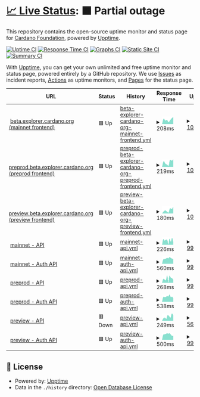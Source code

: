 # [📈 Live Status](https://status.beta.explorer.cardano.org): <!--live status--> **🟧 Partial outage**

This repository contains the open-source uptime monitor and status page for [Cardano Foundation](https://cardanofoundation.org), powered by [Upptime](https://github.com/upptime/upptime).

[![Uptime CI](https://github.com/cardano-foundation/cf-explorer-status/workflows/Uptime%20CI/badge.svg)](https://github.com/cardano-foundation/cf-explorer-status/actions?query=workflow%3A%22Uptime+CI%22)
[![Response Time CI](https://github.com/cardano-foundation/cf-explorer-status/workflows/Response%20Time%20CI/badge.svg)](https://github.com/cardano-foundation/cf-explorer-status/actions?query=workflow%3A%22Response+Time+CI%22)
[![Graphs CI](https://github.com/cardano-foundation/cf-explorer-status/workflows/Graphs%20CI/badge.svg)](https://github.com/cardano-foundation/cf-explorer-status/actions?query=workflow%3A%22Graphs+CI%22)
[![Static Site CI](https://github.com/cardano-foundation/cf-explorer-status/workflows/Static%20Site%20CI/badge.svg)](https://github.com/cardano-foundation/cf-explorer-status/actions?query=workflow%3A%22Static+Site+CI%22)
[![Summary CI](https://github.com/cardano-foundation/cf-explorer-status/workflows/Summary%20CI/badge.svg)](https://github.com/cardano-foundation/cf-explorer-status/actions?query=workflow%3A%22Summary+CI%22)

With [Upptime](https://upptime.js.org), you can get your own unlimited and free uptime monitor and status page, powered entirely by a GitHub repository. We use [Issues](https://github.com/cardano-foundation/cf-explorer-status/issues) as incident reports, [Actions](https://github.com/cardano-foundation/cf-explorer-status/actions) as uptime monitors, and [Pages](https://status.beta.explorer.cardano.org) for the status page.

<!--start: status pages-->
<!-- This summary is generated by Upptime (https://github.com/upptime/upptime) -->
<!-- Do not edit this manually, your changes will be overwritten -->
<!-- prettier-ignore -->
| URL | Status | History | Response Time | Uptime |
| --- | ------ | ------- | ------------- | ------ |
| <img alt="" src="https://icons.duckduckgo.com/ip3/beta.explorer.cardano.org.ico" height="13"> [beta.explorer.cardano.org (mainnet frontend)](https://beta.explorer.cardano.org/) | 🟩 Up | [beta-explorer-cardano-org-mainnet-frontend.yml](https://github.com/cardano-foundation/cf-explorer-status/commits/HEAD/history/beta-explorer-cardano-org-mainnet-frontend.yml) | <details><summary><img alt="Response time graph" src="./graphs/beta-explorer-cardano-org-mainnet-frontend/response-time-week.png" height="20"> 208ms</summary><br><a href="https://status.beta.explorer.cardano.org/history/beta-explorer-cardano-org-mainnet-frontend"><img alt="Response time 281" src="https://img.shields.io/endpoint?url=https%3A%2F%2Fraw.githubusercontent.com%2Fcardano-foundation%2Fcf-explorer-status%2FHEAD%2Fapi%2Fbeta-explorer-cardano-org-mainnet-frontend%2Fresponse-time.json"></a><br><a href="https://status.beta.explorer.cardano.org/history/beta-explorer-cardano-org-mainnet-frontend"><img alt="24-hour response time 328" src="https://img.shields.io/endpoint?url=https%3A%2F%2Fraw.githubusercontent.com%2Fcardano-foundation%2Fcf-explorer-status%2FHEAD%2Fapi%2Fbeta-explorer-cardano-org-mainnet-frontend%2Fresponse-time-day.json"></a><br><a href="https://status.beta.explorer.cardano.org/history/beta-explorer-cardano-org-mainnet-frontend"><img alt="7-day response time 208" src="https://img.shields.io/endpoint?url=https%3A%2F%2Fraw.githubusercontent.com%2Fcardano-foundation%2Fcf-explorer-status%2FHEAD%2Fapi%2Fbeta-explorer-cardano-org-mainnet-frontend%2Fresponse-time-week.json"></a><br><a href="https://status.beta.explorer.cardano.org/history/beta-explorer-cardano-org-mainnet-frontend"><img alt="30-day response time 297" src="https://img.shields.io/endpoint?url=https%3A%2F%2Fraw.githubusercontent.com%2Fcardano-foundation%2Fcf-explorer-status%2FHEAD%2Fapi%2Fbeta-explorer-cardano-org-mainnet-frontend%2Fresponse-time-month.json"></a><br><a href="https://status.beta.explorer.cardano.org/history/beta-explorer-cardano-org-mainnet-frontend"><img alt="1-year response time 281" src="https://img.shields.io/endpoint?url=https%3A%2F%2Fraw.githubusercontent.com%2Fcardano-foundation%2Fcf-explorer-status%2FHEAD%2Fapi%2Fbeta-explorer-cardano-org-mainnet-frontend%2Fresponse-time-year.json"></a></details> | <details><summary><a href="https://status.beta.explorer.cardano.org/history/beta-explorer-cardano-org-mainnet-frontend">100.00%</a></summary><a href="https://status.beta.explorer.cardano.org/history/beta-explorer-cardano-org-mainnet-frontend"><img alt="All-time uptime 100.00%" src="https://img.shields.io/endpoint?url=https%3A%2F%2Fraw.githubusercontent.com%2Fcardano-foundation%2Fcf-explorer-status%2FHEAD%2Fapi%2Fbeta-explorer-cardano-org-mainnet-frontend%2Fuptime.json"></a><br><a href="https://status.beta.explorer.cardano.org/history/beta-explorer-cardano-org-mainnet-frontend"><img alt="24-hour uptime 100.00%" src="https://img.shields.io/endpoint?url=https%3A%2F%2Fraw.githubusercontent.com%2Fcardano-foundation%2Fcf-explorer-status%2FHEAD%2Fapi%2Fbeta-explorer-cardano-org-mainnet-frontend%2Fuptime-day.json"></a><br><a href="https://status.beta.explorer.cardano.org/history/beta-explorer-cardano-org-mainnet-frontend"><img alt="7-day uptime 100.00%" src="https://img.shields.io/endpoint?url=https%3A%2F%2Fraw.githubusercontent.com%2Fcardano-foundation%2Fcf-explorer-status%2FHEAD%2Fapi%2Fbeta-explorer-cardano-org-mainnet-frontend%2Fuptime-week.json"></a><br><a href="https://status.beta.explorer.cardano.org/history/beta-explorer-cardano-org-mainnet-frontend"><img alt="30-day uptime 100.00%" src="https://img.shields.io/endpoint?url=https%3A%2F%2Fraw.githubusercontent.com%2Fcardano-foundation%2Fcf-explorer-status%2FHEAD%2Fapi%2Fbeta-explorer-cardano-org-mainnet-frontend%2Fuptime-month.json"></a><br><a href="https://status.beta.explorer.cardano.org/history/beta-explorer-cardano-org-mainnet-frontend"><img alt="1-year uptime 100.00%" src="https://img.shields.io/endpoint?url=https%3A%2F%2Fraw.githubusercontent.com%2Fcardano-foundation%2Fcf-explorer-status%2FHEAD%2Fapi%2Fbeta-explorer-cardano-org-mainnet-frontend%2Fuptime-year.json"></a></details>
| <img alt="" src="https://icons.duckduckgo.com/ip3/preprod.beta.explorer.cardano.org.ico" height="13"> [preprod.beta.explorer.cardano.org (preprod frontend)](https://preprod.beta.explorer.cardano.org/) | 🟩 Up | [preprod-beta-explorer-cardano-org-preprod-frontend.yml](https://github.com/cardano-foundation/cf-explorer-status/commits/HEAD/history/preprod-beta-explorer-cardano-org-preprod-frontend.yml) | <details><summary><img alt="Response time graph" src="./graphs/preprod-beta-explorer-cardano-org-preprod-frontend/response-time-week.png" height="20"> 219ms</summary><br><a href="https://status.beta.explorer.cardano.org/history/preprod-beta-explorer-cardano-org-preprod-frontend"><img alt="Response time 246" src="https://img.shields.io/endpoint?url=https%3A%2F%2Fraw.githubusercontent.com%2Fcardano-foundation%2Fcf-explorer-status%2FHEAD%2Fapi%2Fpreprod-beta-explorer-cardano-org-preprod-frontend%2Fresponse-time.json"></a><br><a href="https://status.beta.explorer.cardano.org/history/preprod-beta-explorer-cardano-org-preprod-frontend"><img alt="24-hour response time 350" src="https://img.shields.io/endpoint?url=https%3A%2F%2Fraw.githubusercontent.com%2Fcardano-foundation%2Fcf-explorer-status%2FHEAD%2Fapi%2Fpreprod-beta-explorer-cardano-org-preprod-frontend%2Fresponse-time-day.json"></a><br><a href="https://status.beta.explorer.cardano.org/history/preprod-beta-explorer-cardano-org-preprod-frontend"><img alt="7-day response time 219" src="https://img.shields.io/endpoint?url=https%3A%2F%2Fraw.githubusercontent.com%2Fcardano-foundation%2Fcf-explorer-status%2FHEAD%2Fapi%2Fpreprod-beta-explorer-cardano-org-preprod-frontend%2Fresponse-time-week.json"></a><br><a href="https://status.beta.explorer.cardano.org/history/preprod-beta-explorer-cardano-org-preprod-frontend"><img alt="30-day response time 249" src="https://img.shields.io/endpoint?url=https%3A%2F%2Fraw.githubusercontent.com%2Fcardano-foundation%2Fcf-explorer-status%2FHEAD%2Fapi%2Fpreprod-beta-explorer-cardano-org-preprod-frontend%2Fresponse-time-month.json"></a><br><a href="https://status.beta.explorer.cardano.org/history/preprod-beta-explorer-cardano-org-preprod-frontend"><img alt="1-year response time 246" src="https://img.shields.io/endpoint?url=https%3A%2F%2Fraw.githubusercontent.com%2Fcardano-foundation%2Fcf-explorer-status%2FHEAD%2Fapi%2Fpreprod-beta-explorer-cardano-org-preprod-frontend%2Fresponse-time-year.json"></a></details> | <details><summary><a href="https://status.beta.explorer.cardano.org/history/preprod-beta-explorer-cardano-org-preprod-frontend">100.00%</a></summary><a href="https://status.beta.explorer.cardano.org/history/preprod-beta-explorer-cardano-org-preprod-frontend"><img alt="All-time uptime 100.00%" src="https://img.shields.io/endpoint?url=https%3A%2F%2Fraw.githubusercontent.com%2Fcardano-foundation%2Fcf-explorer-status%2FHEAD%2Fapi%2Fpreprod-beta-explorer-cardano-org-preprod-frontend%2Fuptime.json"></a><br><a href="https://status.beta.explorer.cardano.org/history/preprod-beta-explorer-cardano-org-preprod-frontend"><img alt="24-hour uptime 100.00%" src="https://img.shields.io/endpoint?url=https%3A%2F%2Fraw.githubusercontent.com%2Fcardano-foundation%2Fcf-explorer-status%2FHEAD%2Fapi%2Fpreprod-beta-explorer-cardano-org-preprod-frontend%2Fuptime-day.json"></a><br><a href="https://status.beta.explorer.cardano.org/history/preprod-beta-explorer-cardano-org-preprod-frontend"><img alt="7-day uptime 100.00%" src="https://img.shields.io/endpoint?url=https%3A%2F%2Fraw.githubusercontent.com%2Fcardano-foundation%2Fcf-explorer-status%2FHEAD%2Fapi%2Fpreprod-beta-explorer-cardano-org-preprod-frontend%2Fuptime-week.json"></a><br><a href="https://status.beta.explorer.cardano.org/history/preprod-beta-explorer-cardano-org-preprod-frontend"><img alt="30-day uptime 100.00%" src="https://img.shields.io/endpoint?url=https%3A%2F%2Fraw.githubusercontent.com%2Fcardano-foundation%2Fcf-explorer-status%2FHEAD%2Fapi%2Fpreprod-beta-explorer-cardano-org-preprod-frontend%2Fuptime-month.json"></a><br><a href="https://status.beta.explorer.cardano.org/history/preprod-beta-explorer-cardano-org-preprod-frontend"><img alt="1-year uptime 100.00%" src="https://img.shields.io/endpoint?url=https%3A%2F%2Fraw.githubusercontent.com%2Fcardano-foundation%2Fcf-explorer-status%2FHEAD%2Fapi%2Fpreprod-beta-explorer-cardano-org-preprod-frontend%2Fuptime-year.json"></a></details>
| <img alt="" src="https://icons.duckduckgo.com/ip3/preview.beta.explorer.cardano.org.ico" height="13"> [preview.beta.explorer.cardano.org (preview frontend)](https://preview.beta.explorer.cardano.org/) | 🟩 Up | [preview-beta-explorer-cardano-org-preview-frontend.yml](https://github.com/cardano-foundation/cf-explorer-status/commits/HEAD/history/preview-beta-explorer-cardano-org-preview-frontend.yml) | <details><summary><img alt="Response time graph" src="./graphs/preview-beta-explorer-cardano-org-preview-frontend/response-time-week.png" height="20"> 180ms</summary><br><a href="https://status.beta.explorer.cardano.org/history/preview-beta-explorer-cardano-org-preview-frontend"><img alt="Response time 398" src="https://img.shields.io/endpoint?url=https%3A%2F%2Fraw.githubusercontent.com%2Fcardano-foundation%2Fcf-explorer-status%2FHEAD%2Fapi%2Fpreview-beta-explorer-cardano-org-preview-frontend%2Fresponse-time.json"></a><br><a href="https://status.beta.explorer.cardano.org/history/preview-beta-explorer-cardano-org-preview-frontend"><img alt="24-hour response time 351" src="https://img.shields.io/endpoint?url=https%3A%2F%2Fraw.githubusercontent.com%2Fcardano-foundation%2Fcf-explorer-status%2FHEAD%2Fapi%2Fpreview-beta-explorer-cardano-org-preview-frontend%2Fresponse-time-day.json"></a><br><a href="https://status.beta.explorer.cardano.org/history/preview-beta-explorer-cardano-org-preview-frontend"><img alt="7-day response time 180" src="https://img.shields.io/endpoint?url=https%3A%2F%2Fraw.githubusercontent.com%2Fcardano-foundation%2Fcf-explorer-status%2FHEAD%2Fapi%2Fpreview-beta-explorer-cardano-org-preview-frontend%2Fresponse-time-week.json"></a><br><a href="https://status.beta.explorer.cardano.org/history/preview-beta-explorer-cardano-org-preview-frontend"><img alt="30-day response time 300" src="https://img.shields.io/endpoint?url=https%3A%2F%2Fraw.githubusercontent.com%2Fcardano-foundation%2Fcf-explorer-status%2FHEAD%2Fapi%2Fpreview-beta-explorer-cardano-org-preview-frontend%2Fresponse-time-month.json"></a><br><a href="https://status.beta.explorer.cardano.org/history/preview-beta-explorer-cardano-org-preview-frontend"><img alt="1-year response time 398" src="https://img.shields.io/endpoint?url=https%3A%2F%2Fraw.githubusercontent.com%2Fcardano-foundation%2Fcf-explorer-status%2FHEAD%2Fapi%2Fpreview-beta-explorer-cardano-org-preview-frontend%2Fresponse-time-year.json"></a></details> | <details><summary><a href="https://status.beta.explorer.cardano.org/history/preview-beta-explorer-cardano-org-preview-frontend">100.00%</a></summary><a href="https://status.beta.explorer.cardano.org/history/preview-beta-explorer-cardano-org-preview-frontend"><img alt="All-time uptime 99.72%" src="https://img.shields.io/endpoint?url=https%3A%2F%2Fraw.githubusercontent.com%2Fcardano-foundation%2Fcf-explorer-status%2FHEAD%2Fapi%2Fpreview-beta-explorer-cardano-org-preview-frontend%2Fuptime.json"></a><br><a href="https://status.beta.explorer.cardano.org/history/preview-beta-explorer-cardano-org-preview-frontend"><img alt="24-hour uptime 100.00%" src="https://img.shields.io/endpoint?url=https%3A%2F%2Fraw.githubusercontent.com%2Fcardano-foundation%2Fcf-explorer-status%2FHEAD%2Fapi%2Fpreview-beta-explorer-cardano-org-preview-frontend%2Fuptime-day.json"></a><br><a href="https://status.beta.explorer.cardano.org/history/preview-beta-explorer-cardano-org-preview-frontend"><img alt="7-day uptime 100.00%" src="https://img.shields.io/endpoint?url=https%3A%2F%2Fraw.githubusercontent.com%2Fcardano-foundation%2Fcf-explorer-status%2FHEAD%2Fapi%2Fpreview-beta-explorer-cardano-org-preview-frontend%2Fuptime-week.json"></a><br><a href="https://status.beta.explorer.cardano.org/history/preview-beta-explorer-cardano-org-preview-frontend"><img alt="30-day uptime 99.80%" src="https://img.shields.io/endpoint?url=https%3A%2F%2Fraw.githubusercontent.com%2Fcardano-foundation%2Fcf-explorer-status%2FHEAD%2Fapi%2Fpreview-beta-explorer-cardano-org-preview-frontend%2Fuptime-month.json"></a><br><a href="https://status.beta.explorer.cardano.org/history/preview-beta-explorer-cardano-org-preview-frontend"><img alt="1-year uptime 99.72%" src="https://img.shields.io/endpoint?url=https%3A%2F%2Fraw.githubusercontent.com%2Fcardano-foundation%2Fcf-explorer-status%2FHEAD%2Fapi%2Fpreview-beta-explorer-cardano-org-preview-frontend%2Fuptime-year.json"></a></details>
| <img alt="" src="https://icons.duckduckgo.com/ip3/api.beta.explorer.cardano.org.ico" height="13"> [mainnet - API](https://api.beta.explorer.cardano.org/api/v1/epochs) | 🟩 Up | [mainnet-api.yml](https://github.com/cardano-foundation/cf-explorer-status/commits/HEAD/history/mainnet-api.yml) | <details><summary><img alt="Response time graph" src="./graphs/mainnet-api/response-time-week.png" height="20"> 226ms</summary><br><a href="https://status.beta.explorer.cardano.org/history/mainnet-api"><img alt="Response time 291" src="https://img.shields.io/endpoint?url=https%3A%2F%2Fraw.githubusercontent.com%2Fcardano-foundation%2Fcf-explorer-status%2FHEAD%2Fapi%2Fmainnet-api%2Fresponse-time.json"></a><br><a href="https://status.beta.explorer.cardano.org/history/mainnet-api"><img alt="24-hour response time 138" src="https://img.shields.io/endpoint?url=https%3A%2F%2Fraw.githubusercontent.com%2Fcardano-foundation%2Fcf-explorer-status%2FHEAD%2Fapi%2Fmainnet-api%2Fresponse-time-day.json"></a><br><a href="https://status.beta.explorer.cardano.org/history/mainnet-api"><img alt="7-day response time 226" src="https://img.shields.io/endpoint?url=https%3A%2F%2Fraw.githubusercontent.com%2Fcardano-foundation%2Fcf-explorer-status%2FHEAD%2Fapi%2Fmainnet-api%2Fresponse-time-week.json"></a><br><a href="https://status.beta.explorer.cardano.org/history/mainnet-api"><img alt="30-day response time 281" src="https://img.shields.io/endpoint?url=https%3A%2F%2Fraw.githubusercontent.com%2Fcardano-foundation%2Fcf-explorer-status%2FHEAD%2Fapi%2Fmainnet-api%2Fresponse-time-month.json"></a><br><a href="https://status.beta.explorer.cardano.org/history/mainnet-api"><img alt="1-year response time 291" src="https://img.shields.io/endpoint?url=https%3A%2F%2Fraw.githubusercontent.com%2Fcardano-foundation%2Fcf-explorer-status%2FHEAD%2Fapi%2Fmainnet-api%2Fresponse-time-year.json"></a></details> | <details><summary><a href="https://status.beta.explorer.cardano.org/history/mainnet-api">99.95%</a></summary><a href="https://status.beta.explorer.cardano.org/history/mainnet-api"><img alt="All-time uptime 99.99%" src="https://img.shields.io/endpoint?url=https%3A%2F%2Fraw.githubusercontent.com%2Fcardano-foundation%2Fcf-explorer-status%2FHEAD%2Fapi%2Fmainnet-api%2Fuptime.json"></a><br><a href="https://status.beta.explorer.cardano.org/history/mainnet-api"><img alt="24-hour uptime 100.00%" src="https://img.shields.io/endpoint?url=https%3A%2F%2Fraw.githubusercontent.com%2Fcardano-foundation%2Fcf-explorer-status%2FHEAD%2Fapi%2Fmainnet-api%2Fuptime-day.json"></a><br><a href="https://status.beta.explorer.cardano.org/history/mainnet-api"><img alt="7-day uptime 99.95%" src="https://img.shields.io/endpoint?url=https%3A%2F%2Fraw.githubusercontent.com%2Fcardano-foundation%2Fcf-explorer-status%2FHEAD%2Fapi%2Fmainnet-api%2Fuptime-week.json"></a><br><a href="https://status.beta.explorer.cardano.org/history/mainnet-api"><img alt="30-day uptime 99.99%" src="https://img.shields.io/endpoint?url=https%3A%2F%2Fraw.githubusercontent.com%2Fcardano-foundation%2Fcf-explorer-status%2FHEAD%2Fapi%2Fmainnet-api%2Fuptime-month.json"></a><br><a href="https://status.beta.explorer.cardano.org/history/mainnet-api"><img alt="1-year uptime 99.99%" src="https://img.shields.io/endpoint?url=https%3A%2F%2Fraw.githubusercontent.com%2Fcardano-foundation%2Fcf-explorer-status%2FHEAD%2Fapi%2Fmainnet-api%2Fuptime-year.json"></a></details>
| <img alt="" src="https://icons.duckduckgo.com/ip3/auth-api.pro.cf-explorer-mainnet.eu-west-1.beta.explorer.cardano.org.ico" height="13"> [mainnet - Auth API](https://auth-api.pro.cf-explorer-mainnet.eu-west-1.beta.explorer.cardano.org/api/v1/user/info) | 🟩 Up | [mainnet-auth-api.yml](https://github.com/cardano-foundation/cf-explorer-status/commits/HEAD/history/mainnet-auth-api.yml) | <details><summary><img alt="Response time graph" src="./graphs/mainnet-auth-api/response-time-week.png" height="20"> 560ms</summary><br><a href="https://status.beta.explorer.cardano.org/history/mainnet-auth-api"><img alt="Response time 539" src="https://img.shields.io/endpoint?url=https%3A%2F%2Fraw.githubusercontent.com%2Fcardano-foundation%2Fcf-explorer-status%2FHEAD%2Fapi%2Fmainnet-auth-api%2Fresponse-time.json"></a><br><a href="https://status.beta.explorer.cardano.org/history/mainnet-auth-api"><img alt="24-hour response time 490" src="https://img.shields.io/endpoint?url=https%3A%2F%2Fraw.githubusercontent.com%2Fcardano-foundation%2Fcf-explorer-status%2FHEAD%2Fapi%2Fmainnet-auth-api%2Fresponse-time-day.json"></a><br><a href="https://status.beta.explorer.cardano.org/history/mainnet-auth-api"><img alt="7-day response time 560" src="https://img.shields.io/endpoint?url=https%3A%2F%2Fraw.githubusercontent.com%2Fcardano-foundation%2Fcf-explorer-status%2FHEAD%2Fapi%2Fmainnet-auth-api%2Fresponse-time-week.json"></a><br><a href="https://status.beta.explorer.cardano.org/history/mainnet-auth-api"><img alt="30-day response time 547" src="https://img.shields.io/endpoint?url=https%3A%2F%2Fraw.githubusercontent.com%2Fcardano-foundation%2Fcf-explorer-status%2FHEAD%2Fapi%2Fmainnet-auth-api%2Fresponse-time-month.json"></a><br><a href="https://status.beta.explorer.cardano.org/history/mainnet-auth-api"><img alt="1-year response time 539" src="https://img.shields.io/endpoint?url=https%3A%2F%2Fraw.githubusercontent.com%2Fcardano-foundation%2Fcf-explorer-status%2FHEAD%2Fapi%2Fmainnet-auth-api%2Fresponse-time-year.json"></a></details> | <details><summary><a href="https://status.beta.explorer.cardano.org/history/mainnet-auth-api">99.95%</a></summary><a href="https://status.beta.explorer.cardano.org/history/mainnet-auth-api"><img alt="All-time uptime 99.99%" src="https://img.shields.io/endpoint?url=https%3A%2F%2Fraw.githubusercontent.com%2Fcardano-foundation%2Fcf-explorer-status%2FHEAD%2Fapi%2Fmainnet-auth-api%2Fuptime.json"></a><br><a href="https://status.beta.explorer.cardano.org/history/mainnet-auth-api"><img alt="24-hour uptime 100.00%" src="https://img.shields.io/endpoint?url=https%3A%2F%2Fraw.githubusercontent.com%2Fcardano-foundation%2Fcf-explorer-status%2FHEAD%2Fapi%2Fmainnet-auth-api%2Fuptime-day.json"></a><br><a href="https://status.beta.explorer.cardano.org/history/mainnet-auth-api"><img alt="7-day uptime 99.95%" src="https://img.shields.io/endpoint?url=https%3A%2F%2Fraw.githubusercontent.com%2Fcardano-foundation%2Fcf-explorer-status%2FHEAD%2Fapi%2Fmainnet-auth-api%2Fuptime-week.json"></a><br><a href="https://status.beta.explorer.cardano.org/history/mainnet-auth-api"><img alt="30-day uptime 99.99%" src="https://img.shields.io/endpoint?url=https%3A%2F%2Fraw.githubusercontent.com%2Fcardano-foundation%2Fcf-explorer-status%2FHEAD%2Fapi%2Fmainnet-auth-api%2Fuptime-month.json"></a><br><a href="https://status.beta.explorer.cardano.org/history/mainnet-auth-api"><img alt="1-year uptime 99.99%" src="https://img.shields.io/endpoint?url=https%3A%2F%2Fraw.githubusercontent.com%2Fcardano-foundation%2Fcf-explorer-status%2FHEAD%2Fapi%2Fmainnet-auth-api%2Fuptime-year.json"></a></details>
| <img alt="" src="https://icons.duckduckgo.com/ip3/api.preprod.beta.explorer.cardano.org.ico" height="13"> [preprod - API](https://api.preprod.beta.explorer.cardano.org/api/v1/epochs) | 🟩 Up | [preprod-api.yml](https://github.com/cardano-foundation/cf-explorer-status/commits/HEAD/history/preprod-api.yml) | <details><summary><img alt="Response time graph" src="./graphs/preprod-api/response-time-week.png" height="20"> 268ms</summary><br><a href="https://status.beta.explorer.cardano.org/history/preprod-api"><img alt="Response time 307" src="https://img.shields.io/endpoint?url=https%3A%2F%2Fraw.githubusercontent.com%2Fcardano-foundation%2Fcf-explorer-status%2FHEAD%2Fapi%2Fpreprod-api%2Fresponse-time.json"></a><br><a href="https://status.beta.explorer.cardano.org/history/preprod-api"><img alt="24-hour response time 198" src="https://img.shields.io/endpoint?url=https%3A%2F%2Fraw.githubusercontent.com%2Fcardano-foundation%2Fcf-explorer-status%2FHEAD%2Fapi%2Fpreprod-api%2Fresponse-time-day.json"></a><br><a href="https://status.beta.explorer.cardano.org/history/preprod-api"><img alt="7-day response time 268" src="https://img.shields.io/endpoint?url=https%3A%2F%2Fraw.githubusercontent.com%2Fcardano-foundation%2Fcf-explorer-status%2FHEAD%2Fapi%2Fpreprod-api%2Fresponse-time-week.json"></a><br><a href="https://status.beta.explorer.cardano.org/history/preprod-api"><img alt="30-day response time 321" src="https://img.shields.io/endpoint?url=https%3A%2F%2Fraw.githubusercontent.com%2Fcardano-foundation%2Fcf-explorer-status%2FHEAD%2Fapi%2Fpreprod-api%2Fresponse-time-month.json"></a><br><a href="https://status.beta.explorer.cardano.org/history/preprod-api"><img alt="1-year response time 307" src="https://img.shields.io/endpoint?url=https%3A%2F%2Fraw.githubusercontent.com%2Fcardano-foundation%2Fcf-explorer-status%2FHEAD%2Fapi%2Fpreprod-api%2Fresponse-time-year.json"></a></details> | <details><summary><a href="https://status.beta.explorer.cardano.org/history/preprod-api">99.95%</a></summary><a href="https://status.beta.explorer.cardano.org/history/preprod-api"><img alt="All-time uptime 99.42%" src="https://img.shields.io/endpoint?url=https%3A%2F%2Fraw.githubusercontent.com%2Fcardano-foundation%2Fcf-explorer-status%2FHEAD%2Fapi%2Fpreprod-api%2Fuptime.json"></a><br><a href="https://status.beta.explorer.cardano.org/history/preprod-api"><img alt="24-hour uptime 100.00%" src="https://img.shields.io/endpoint?url=https%3A%2F%2Fraw.githubusercontent.com%2Fcardano-foundation%2Fcf-explorer-status%2FHEAD%2Fapi%2Fpreprod-api%2Fuptime-day.json"></a><br><a href="https://status.beta.explorer.cardano.org/history/preprod-api"><img alt="7-day uptime 99.95%" src="https://img.shields.io/endpoint?url=https%3A%2F%2Fraw.githubusercontent.com%2Fcardano-foundation%2Fcf-explorer-status%2FHEAD%2Fapi%2Fpreprod-api%2Fuptime-week.json"></a><br><a href="https://status.beta.explorer.cardano.org/history/preprod-api"><img alt="30-day uptime 98.96%" src="https://img.shields.io/endpoint?url=https%3A%2F%2Fraw.githubusercontent.com%2Fcardano-foundation%2Fcf-explorer-status%2FHEAD%2Fapi%2Fpreprod-api%2Fuptime-month.json"></a><br><a href="https://status.beta.explorer.cardano.org/history/preprod-api"><img alt="1-year uptime 99.42%" src="https://img.shields.io/endpoint?url=https%3A%2F%2Fraw.githubusercontent.com%2Fcardano-foundation%2Fcf-explorer-status%2FHEAD%2Fapi%2Fpreprod-api%2Fuptime-year.json"></a></details>
| <img alt="" src="https://icons.duckduckgo.com/ip3/auth-api.pro.cf-explorer-preprod.eu-west-1.beta.explorer.cardano.org.ico" height="13"> [preprod - Auth API](https://auth-api.pro.cf-explorer-preprod.eu-west-1.beta.explorer.cardano.org/api/v1/user/info) | 🟩 Up | [preprod-auth-api.yml](https://github.com/cardano-foundation/cf-explorer-status/commits/HEAD/history/preprod-auth-api.yml) | <details><summary><img alt="Response time graph" src="./graphs/preprod-auth-api/response-time-week.png" height="20"> 538ms</summary><br><a href="https://status.beta.explorer.cardano.org/history/preprod-auth-api"><img alt="Response time 510" src="https://img.shields.io/endpoint?url=https%3A%2F%2Fraw.githubusercontent.com%2Fcardano-foundation%2Fcf-explorer-status%2FHEAD%2Fapi%2Fpreprod-auth-api%2Fresponse-time.json"></a><br><a href="https://status.beta.explorer.cardano.org/history/preprod-auth-api"><img alt="24-hour response time 382" src="https://img.shields.io/endpoint?url=https%3A%2F%2Fraw.githubusercontent.com%2Fcardano-foundation%2Fcf-explorer-status%2FHEAD%2Fapi%2Fpreprod-auth-api%2Fresponse-time-day.json"></a><br><a href="https://status.beta.explorer.cardano.org/history/preprod-auth-api"><img alt="7-day response time 538" src="https://img.shields.io/endpoint?url=https%3A%2F%2Fraw.githubusercontent.com%2Fcardano-foundation%2Fcf-explorer-status%2FHEAD%2Fapi%2Fpreprod-auth-api%2Fresponse-time-week.json"></a><br><a href="https://status.beta.explorer.cardano.org/history/preprod-auth-api"><img alt="30-day response time 525" src="https://img.shields.io/endpoint?url=https%3A%2F%2Fraw.githubusercontent.com%2Fcardano-foundation%2Fcf-explorer-status%2FHEAD%2Fapi%2Fpreprod-auth-api%2Fresponse-time-month.json"></a><br><a href="https://status.beta.explorer.cardano.org/history/preprod-auth-api"><img alt="1-year response time 510" src="https://img.shields.io/endpoint?url=https%3A%2F%2Fraw.githubusercontent.com%2Fcardano-foundation%2Fcf-explorer-status%2FHEAD%2Fapi%2Fpreprod-auth-api%2Fresponse-time-year.json"></a></details> | <details><summary><a href="https://status.beta.explorer.cardano.org/history/preprod-auth-api">99.95%</a></summary><a href="https://status.beta.explorer.cardano.org/history/preprod-auth-api"><img alt="All-time uptime 99.98%" src="https://img.shields.io/endpoint?url=https%3A%2F%2Fraw.githubusercontent.com%2Fcardano-foundation%2Fcf-explorer-status%2FHEAD%2Fapi%2Fpreprod-auth-api%2Fuptime.json"></a><br><a href="https://status.beta.explorer.cardano.org/history/preprod-auth-api"><img alt="24-hour uptime 100.00%" src="https://img.shields.io/endpoint?url=https%3A%2F%2Fraw.githubusercontent.com%2Fcardano-foundation%2Fcf-explorer-status%2FHEAD%2Fapi%2Fpreprod-auth-api%2Fuptime-day.json"></a><br><a href="https://status.beta.explorer.cardano.org/history/preprod-auth-api"><img alt="7-day uptime 99.95%" src="https://img.shields.io/endpoint?url=https%3A%2F%2Fraw.githubusercontent.com%2Fcardano-foundation%2Fcf-explorer-status%2FHEAD%2Fapi%2Fpreprod-auth-api%2Fuptime-week.json"></a><br><a href="https://status.beta.explorer.cardano.org/history/preprod-auth-api"><img alt="30-day uptime 99.95%" src="https://img.shields.io/endpoint?url=https%3A%2F%2Fraw.githubusercontent.com%2Fcardano-foundation%2Fcf-explorer-status%2FHEAD%2Fapi%2Fpreprod-auth-api%2Fuptime-month.json"></a><br><a href="https://status.beta.explorer.cardano.org/history/preprod-auth-api"><img alt="1-year uptime 99.98%" src="https://img.shields.io/endpoint?url=https%3A%2F%2Fraw.githubusercontent.com%2Fcardano-foundation%2Fcf-explorer-status%2FHEAD%2Fapi%2Fpreprod-auth-api%2Fuptime-year.json"></a></details>
| <img alt="" src="https://icons.duckduckgo.com/ip3/api.preview.beta.explorer.cardano.org.ico" height="13"> [preview - API](https://api.preview.beta.explorer.cardano.org/api/v1/epochs) | 🟥 Down | [preview-api.yml](https://github.com/cardano-foundation/cf-explorer-status/commits/HEAD/history/preview-api.yml) | <details><summary><img alt="Response time graph" src="./graphs/preview-api/response-time-week.png" height="20"> 249ms</summary><br><a href="https://status.beta.explorer.cardano.org/history/preview-api"><img alt="Response time 445" src="https://img.shields.io/endpoint?url=https%3A%2F%2Fraw.githubusercontent.com%2Fcardano-foundation%2Fcf-explorer-status%2FHEAD%2Fapi%2Fpreview-api%2Fresponse-time.json"></a><br><a href="https://status.beta.explorer.cardano.org/history/preview-api"><img alt="24-hour response time 335" src="https://img.shields.io/endpoint?url=https%3A%2F%2Fraw.githubusercontent.com%2Fcardano-foundation%2Fcf-explorer-status%2FHEAD%2Fapi%2Fpreview-api%2Fresponse-time-day.json"></a><br><a href="https://status.beta.explorer.cardano.org/history/preview-api"><img alt="7-day response time 249" src="https://img.shields.io/endpoint?url=https%3A%2F%2Fraw.githubusercontent.com%2Fcardano-foundation%2Fcf-explorer-status%2FHEAD%2Fapi%2Fpreview-api%2Fresponse-time-week.json"></a><br><a href="https://status.beta.explorer.cardano.org/history/preview-api"><img alt="30-day response time 423" src="https://img.shields.io/endpoint?url=https%3A%2F%2Fraw.githubusercontent.com%2Fcardano-foundation%2Fcf-explorer-status%2FHEAD%2Fapi%2Fpreview-api%2Fresponse-time-month.json"></a><br><a href="https://status.beta.explorer.cardano.org/history/preview-api"><img alt="1-year response time 445" src="https://img.shields.io/endpoint?url=https%3A%2F%2Fraw.githubusercontent.com%2Fcardano-foundation%2Fcf-explorer-status%2FHEAD%2Fapi%2Fpreview-api%2Fresponse-time-year.json"></a></details> | <details><summary><a href="https://status.beta.explorer.cardano.org/history/preview-api">56.94%</a></summary><a href="https://status.beta.explorer.cardano.org/history/preview-api"><img alt="All-time uptime 91.03%" src="https://img.shields.io/endpoint?url=https%3A%2F%2Fraw.githubusercontent.com%2Fcardano-foundation%2Fcf-explorer-status%2FHEAD%2Fapi%2Fpreview-api%2Fuptime.json"></a><br><a href="https://status.beta.explorer.cardano.org/history/preview-api"><img alt="24-hour uptime 0.00%" src="https://img.shields.io/endpoint?url=https%3A%2F%2Fraw.githubusercontent.com%2Fcardano-foundation%2Fcf-explorer-status%2FHEAD%2Fapi%2Fpreview-api%2Fuptime-day.json"></a><br><a href="https://status.beta.explorer.cardano.org/history/preview-api"><img alt="7-day uptime 56.94%" src="https://img.shields.io/endpoint?url=https%3A%2F%2Fraw.githubusercontent.com%2Fcardano-foundation%2Fcf-explorer-status%2FHEAD%2Fapi%2Fpreview-api%2Fuptime-week.json"></a><br><a href="https://status.beta.explorer.cardano.org/history/preview-api"><img alt="30-day uptime 85.85%" src="https://img.shields.io/endpoint?url=https%3A%2F%2Fraw.githubusercontent.com%2Fcardano-foundation%2Fcf-explorer-status%2FHEAD%2Fapi%2Fpreview-api%2Fuptime-month.json"></a><br><a href="https://status.beta.explorer.cardano.org/history/preview-api"><img alt="1-year uptime 91.03%" src="https://img.shields.io/endpoint?url=https%3A%2F%2Fraw.githubusercontent.com%2Fcardano-foundation%2Fcf-explorer-status%2FHEAD%2Fapi%2Fpreview-api%2Fuptime-year.json"></a></details>
| <img alt="" src="https://icons.duckduckgo.com/ip3/auth-api.pro.cf-explorer-preview.eu-west-1.beta.explorer.cardano.org.ico" height="13"> [preview - Auth API](https://auth-api.pro.cf-explorer-preview.eu-west-1.beta.explorer.cardano.org/api/v1/user/info) | 🟩 Up | [preview-auth-api.yml](https://github.com/cardano-foundation/cf-explorer-status/commits/HEAD/history/preview-auth-api.yml) | <details><summary><img alt="Response time graph" src="./graphs/preview-auth-api/response-time-week.png" height="20"> 500ms</summary><br><a href="https://status.beta.explorer.cardano.org/history/preview-auth-api"><img alt="Response time 1153" src="https://img.shields.io/endpoint?url=https%3A%2F%2Fraw.githubusercontent.com%2Fcardano-foundation%2Fcf-explorer-status%2FHEAD%2Fapi%2Fpreview-auth-api%2Fresponse-time.json"></a><br><a href="https://status.beta.explorer.cardano.org/history/preview-auth-api"><img alt="24-hour response time 376" src="https://img.shields.io/endpoint?url=https%3A%2F%2Fraw.githubusercontent.com%2Fcardano-foundation%2Fcf-explorer-status%2FHEAD%2Fapi%2Fpreview-auth-api%2Fresponse-time-day.json"></a><br><a href="https://status.beta.explorer.cardano.org/history/preview-auth-api"><img alt="7-day response time 500" src="https://img.shields.io/endpoint?url=https%3A%2F%2Fraw.githubusercontent.com%2Fcardano-foundation%2Fcf-explorer-status%2FHEAD%2Fapi%2Fpreview-auth-api%2Fresponse-time-week.json"></a><br><a href="https://status.beta.explorer.cardano.org/history/preview-auth-api"><img alt="30-day response time 1023" src="https://img.shields.io/endpoint?url=https%3A%2F%2Fraw.githubusercontent.com%2Fcardano-foundation%2Fcf-explorer-status%2FHEAD%2Fapi%2Fpreview-auth-api%2Fresponse-time-month.json"></a><br><a href="https://status.beta.explorer.cardano.org/history/preview-auth-api"><img alt="1-year response time 1153" src="https://img.shields.io/endpoint?url=https%3A%2F%2Fraw.githubusercontent.com%2Fcardano-foundation%2Fcf-explorer-status%2FHEAD%2Fapi%2Fpreview-auth-api%2Fresponse-time-year.json"></a></details> | <details><summary><a href="https://status.beta.explorer.cardano.org/history/preview-auth-api">99.95%</a></summary><a href="https://status.beta.explorer.cardano.org/history/preview-auth-api"><img alt="All-time uptime 99.42%" src="https://img.shields.io/endpoint?url=https%3A%2F%2Fraw.githubusercontent.com%2Fcardano-foundation%2Fcf-explorer-status%2FHEAD%2Fapi%2Fpreview-auth-api%2Fuptime.json"></a><br><a href="https://status.beta.explorer.cardano.org/history/preview-auth-api"><img alt="24-hour uptime 100.00%" src="https://img.shields.io/endpoint?url=https%3A%2F%2Fraw.githubusercontent.com%2Fcardano-foundation%2Fcf-explorer-status%2FHEAD%2Fapi%2Fpreview-auth-api%2Fuptime-day.json"></a><br><a href="https://status.beta.explorer.cardano.org/history/preview-auth-api"><img alt="7-day uptime 99.95%" src="https://img.shields.io/endpoint?url=https%3A%2F%2Fraw.githubusercontent.com%2Fcardano-foundation%2Fcf-explorer-status%2FHEAD%2Fapi%2Fpreview-auth-api%2Fuptime-week.json"></a><br><a href="https://status.beta.explorer.cardano.org/history/preview-auth-api"><img alt="30-day uptime 99.41%" src="https://img.shields.io/endpoint?url=https%3A%2F%2Fraw.githubusercontent.com%2Fcardano-foundation%2Fcf-explorer-status%2FHEAD%2Fapi%2Fpreview-auth-api%2Fuptime-month.json"></a><br><a href="https://status.beta.explorer.cardano.org/history/preview-auth-api"><img alt="1-year uptime 99.42%" src="https://img.shields.io/endpoint?url=https%3A%2F%2Fraw.githubusercontent.com%2Fcardano-foundation%2Fcf-explorer-status%2FHEAD%2Fapi%2Fpreview-auth-api%2Fuptime-year.json"></a></details>

<!--end: status pages-->

## 📄 License

- Powered by: [Upptime](https://github.com/upptime/upptime)
- Data in the `./history` directory: [Open Database License](https://opendatacommons.org/licenses/odbl/1-0/)
